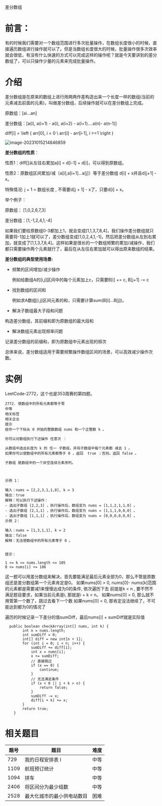 差分数组

# 前言：

有的时候我们需要对一个数组范围进行多次批量操作，在数组长度很小的时候，直接遍历数组进行操作就可以了。但是当数组长度很大的时候，批量操作很多次效率就会很低，有没有什么快速的方式可以完成这样的操作呢？就是今天要讲到的差分数组了，可以只操作少量的元素来完成批量操作。



# 介绍

差分数组是在原来的数组上进行用两两作差构造出来一个长度一样的数组(当前的元素减去前面的元素)，叫做差分数组，后续操作就可以在差分数组上完成。

原数组：[ai...an]

差分数组：[a(i), a(i+1) - a(i), a(i+2) - a(i+1)....a(n)- a(n-1)]

diff[i] = \left \{ arr[0], i = 0 \\ arr[i] - arr[i-1], i >=1 \right \} 

![image-20231015214846859](https://wxwwt-oss.oss-cn-hangzhou.aliyuncs.com/imgRepo/image-20231015214846859.png)

**差分数组的性质**：

性质1：diff[]从左往右累加a[i] = d[i-1] + d[i]，可以得到原数组。

性质2：原数组区间累加/减（a[i],a[i+1]...a[j]）等于差分数组 d[i] + x并且d[j+1] - x。

特殊情况: j + 1 = 数组长度 , 不需要d[j + 1] - x了，只要d[i] + x。



举个例子：

原数组：    [1,0,2,6,7,3]

差分数组：[1,-1,2,4,1,-4]

如果我们要给原数组0-3都加上1，就会变成[1,1,3,7,8,4]，我们操作差分数组就只需要将-1加上1就可以了，差分数组变成[1,0,2,4,1,-1]，然后把差分数组从左到右累加，就变成了[1,1,3,7,8,4]。这样如果是很长的一个数组频繁的累加/减操作，我们都只需要操作两个元素就行了，最后在从左往右累加就可以得出原来数组的结果。



**差分数组的典型使用场景:**

- 频繁的区间增加/减少操作 

   例如给数组A的[i,j]区间中的每个元素加上c，只需要B[i] += c, B[j+1] -= c

- 找到数组的区间和  

  例如求A数组[i,j]区间元素的和，只需要计算sum(B[i]...B[j])。

-  解决子数组最大子段和问题  

  构造差分数组，其前缀和即为原数组的最大段和

-  解决数组元素出现频率问题 

  记录差分数组的前缀和，即为原数组中元素出现的频次

  总体来说，差分数组适用于需要频繁操作数组区间的场景，可以高效减少操作次数。 



# 实例

LeetCode-2772，这个也是353周赛的第四题。

```
2772. 使数组中的所有元素都等于零
中等
相关标签
相关企业
提示
给你一个下标从 0 开始的整数数组 nums 和一个正整数 k 。

你可以对数组执行下述操作 任意次 ：

从数组中选出长度为 k 的 任一 子数组，并将子数组中每个元素都 减去 1 。
如果你可以使数组中的所有元素都等于 0 ，返回  true ；否则，返回 false 。

子数组 是数组中的一个非空连续元素序列。

 

示例 1：

输入：nums = [2,2,3,1,1,0], k = 3
输出：true
解释：可以执行下述操作：
- 选出子数组 [2,2,3] ，执行操作后，数组变为 nums = [1,1,2,1,1,0] 。
- 选出子数组 [2,1,1] ，执行操作后，数组变为 nums = [1,1,1,0,0,0] 。
- 选出子数组 [1,1,1] ，执行操作后，数组变为 nums = [0,0,0,0,0,0] 。
示例 2：

输入：nums = [1,3,1,1], k = 2
输出：false
解释：无法使数组中的所有元素等于 0 。
 

提示：

1 <= k <= nums.length <= 105
0 <= nums[i] <= 106
```

这一题可以用差分数组来解决，首先要能满足最后元素全部为0，那么不管是原数组还是差分数组第一个元素肯定是0。
如果nums[0] > 0, nums[0]- nums[k]范围的元素都是需要减1来慢慢达成为0的条件, 依次遍历下去
前提是k < n , 要不然不满足题目要求，如果当前元素是i, 那就是i + k < n。
如果nums[0] = 0, 那么就不用管第一个数了，跳过去看下一个数
如果nums[0] < 0, 那肯定没法继续了，不可能达到都为0的情况了

遍历的时候记录一下差分的值sumDiff，最后nums[i] + sumDiff就是实际值

```
  public boolean checkArray(int[] nums, int k) {
        int n = nums.length;
        int sumDiff = 0;
        int[] diff = new int[n + 1];
        for (int i = 0; i < n; i++) {
            sumDiff += diff[i];
            int x = nums[i];
            x += sumDiff;
            // 直接跳过
            if (x == 0) {
                continue;
            }
            // 无法满足条件
            if (x < 0 || i + k > n) {
                return false;
            }
            sumDiff -= x;
            diff[i + k] += x;
        }
        return true;
    }
```



# 相关题目

| 题号 | 题目                        | 难度 |
| ---- | --------------------------- | ---- |
| 729  | 我的日程安排表 I    | 中等 |
| 1109 | 航班预订统计                | 中等 |
| 1094 | 拼车                        | 中等 |
| 2406 | 将区间分为最少组数               | 中等 |
| 2528 | 最大化城市的最小供电站数目  | 困难 |

